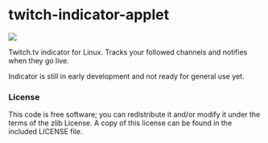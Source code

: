# twitch-indicator-applet

![](http://i.imgur.com/zWfcJuJ.png)

Twitch.tv indicator for Linux. Tracks your followed channels and notifies when they go live.

Indicator is still in early development and not ready for general use yet.

### License

This code is free software; you can redistribute it and/or modify it under the terms of the zlib License. A copy of this license can be found in the included LICENSE file.
